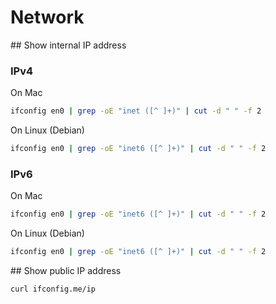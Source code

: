 # Network

## Show internal IP address

### IPv4
On Mac
```sh
ifconfig en0 | grep -oE "inet ([^ ]+)" | cut -d " " -f 2
```
On Linux (Debian)
```sh
ifconfig en0 | grep -oE "inet6 ([^ ]+)" | cut -d " " -f 2
```

### IPv6
On Mac
```sh
ifconfig en0 | grep -oE "inet6 ([^ ]+)" | cut -d " " -f 2
```

On Linux (Debian)
```sh
ifconfig en0 | grep -oE "inet6 ([^ ]+)" | cut -d " " -f 2
```

## Show public IP address

```sh
curl ifconfig.me/ip
```
